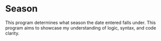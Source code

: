 # Season
This program determines what season the date entered falls under. This program aims to showcase my understanding of logic, syntax, and code clarity. 

